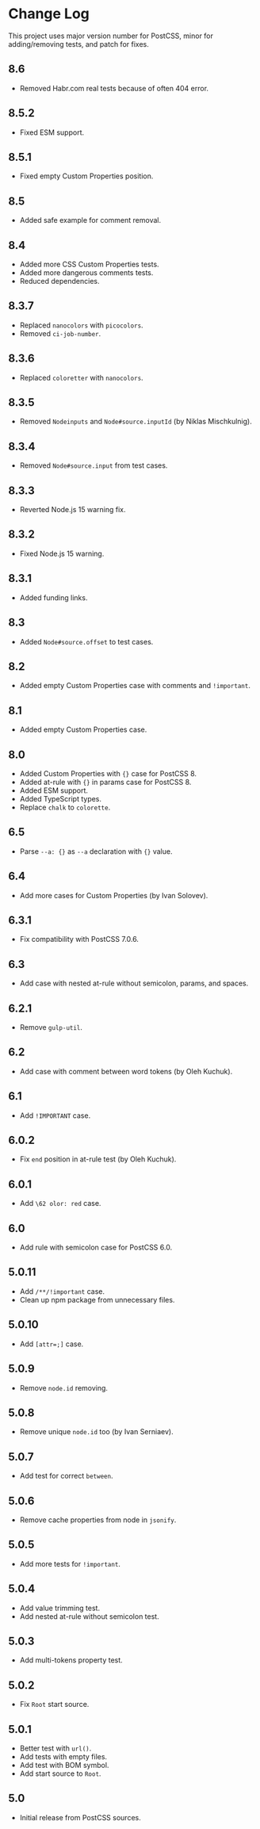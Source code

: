 # Change Log
This project uses major version number for PostCSS,
minor for adding/removing tests, and patch for fixes.

## 8.6
* Removed Habr.com real tests because of often 404 error.

## 8.5.2
* Fixed ESM support.

## 8.5.1
* Fixed empty Custom Properties position.

## 8.5
* Added safe example for comment removal.

## 8.4
* Added more CSS Custom Properties tests.
* Added more dangerous comments tests.
* Reduced dependencies.

## 8.3.7
* Replaced `nanocolors` with `picocolors`.
* Removed `ci-job-number`.

## 8.3.6
* Replaced `coloretter` with `nanocolors`.

## 8.3.5
* Removed `Nodeinputs` and `Node#source.inputId` (by Niklas Mischkulnig).

## 8.3.4
* Removed `Node#source.input` from test cases.

## 8.3.3
* Reverted Node.js 15 warning fix.

## 8.3.2
* Fixed Node.js 15 warning.

## 8.3.1
* Added funding links.

## 8.3
* Added `Node#source.offset` to test cases.

## 8.2
* Added empty Custom Properties case with comments and `!important`.

## 8.1
* Added empty Custom Properties case.

## 8.0
* Added Custom Properties with `{}` case for PostCSS 8.
* Added at-rule with `{}` in params case for PostCSS 8.
* Added ESM support.
* Added TypeScript types.
* Replace `chalk` to `colorette`.

## 6.5
* Parse `--a: {}` as `--a` declaration with `{}` value.

## 6.4
* Add more cases for Custom Properties (by Ivan Solovev).

## 6.3.1
* Fix compatibility with PostCSS 7.0.6.

## 6.3
* Add case with nested at-rule without semicolon, params, and spaces.

## 6.2.1
* Remove `gulp-util`.

## 6.2
* Add case with comment between word tokens (by Oleh Kuchuk).

## 6.1
* Add `!IMPORTANT` case.

## 6.0.2
* Fix `end` position in at-rule test (by Oleh Kuchuk).

## 6.0.1
* Add `\62 olor: red` case.

## 6.0
* Add rule with semicolon case for PostCSS 6.0.

## 5.0.11
* Add `/**/!important` case.
* Clean up npm package from unnecessary files.

## 5.0.10
* Add `[attr=;]` case.

## 5.0.9
* Remove `node.id` removing.

## 5.0.8
* Remove unique `node.id` too (by Ivan Serniaev).

## 5.0.7
* Add test for correct `between`.

## 5.0.6
* Remove cache properties from node in `jsonify`.

## 5.0.5
* Add more tests for `!important`.

## 5.0.4
* Add value trimming test.
* Add nested at-rule without semicolon test.

## 5.0.3
* Add multi-tokens property test.

## 5.0.2
* Fix `Root` start source.

## 5.0.1
* Better test with `url()`.
* Add tests with empty files.
* Add test with BOM symbol.
* Add start source to `Root`.

## 5.0
* Initial release from PostCSS sources.
